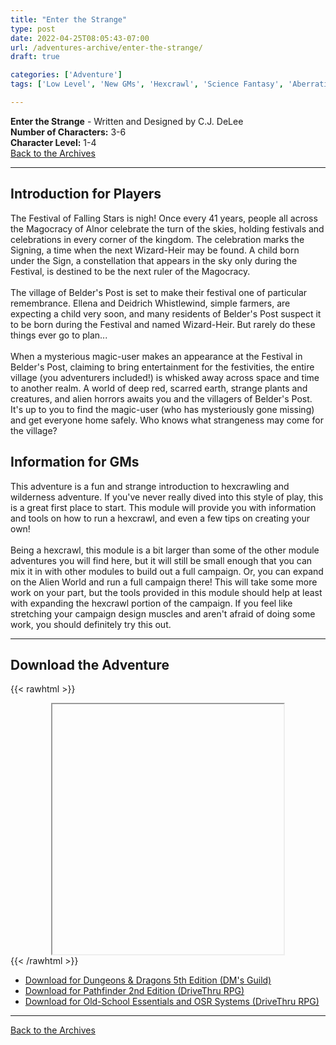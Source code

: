 ```yaml
---
title: "Enter the Strange"
type: post
date: 2022-04-25T08:05:43-07:00
url: /adventures-archive/enter-the-strange/
draft: true

categories: ['Adventure']
tags: ['Low Level', 'New GMs', 'Hexcrawl', 'Science Fantasy', 'Aberrations']

---
```

**Enter the Strange** - Written and Designed by C.J. DeLee \
**Number of Characters:** 3-6 \
**Character Level:** 1-4 \
[Back to the Archives](/adventures-archive)
___
## Introduction for Players
The Festival of Falling Stars is nigh! Once every 41 years, people all across the Magocracy of Alnor celebrate the turn of the skies, holding festivals and celebrations in every corner of the kingdom. The celebration marks the Signing, a time when the next Wizard-Heir may be found. A child born under the Sign, a constellation that appears in the sky only during the Festival, is destined to be the next ruler of the Magocracy. \
\
The village of Belder's Post is set to make their festival one of particular remembrance. Ellena and Deidrich Whistlewind, simple farmers, are expecting a child very soon, and many residents of Belder's Post suspect it to be born during the Festival and named Wizard-Heir. But rarely do these things ever go to plan... \
\
When a mysterious magic-user makes an appearance at the Festival in Belder's Post, claiming to bring entertainment for the festivities, the entire village (you adventurers included!) is whisked away across space and time to another realm. A world of deep red, scarred earth, strange plants and creatures, and alien horrors awaits you and the villagers of Belder's Post. It's up to you to find the magic-user (who has mysteriously gone missing) and get everyone home safely. Who knows what strangeness may come for the village?

## Information for GMs
This adventure is a fun and strange introduction to hexcrawling and wilderness adventure. If you've never really dived into this style of play, this is a great first place to start. This module will provide you with information and tools on how to run a hexcrawl, and even a few tips on creating your own! \
\
Being a hexcrawl, this module is a bit larger than some of the other module adventures you will find here, but it will still be small enough that you can mix it in with other modules to build out a full campaign. Or, you can expand on the Alien World and run a full campaign there! This will take some more work on your part, but the tools provided in this module should help at least with expanding the hexcrawl portion of the campaign. If you feel like stretching your campaign design muscles and aren't afraid of doing some work, you should definitely try this out.
___
## Download the Adventure
{{< rawhtml >}}
<div style="text-align:center;">
  <iframe
    src=""
    width="370"
    height="400
    allow="autoplay"">
  </iframe>
</div>
{{< /rawhtml >}}

* [Download for Dungeons & Dragons 5th Edition (DM's Guild)](https://www.dmsguild.com)
* [Download for Pathfinder 2nd Edition (DriveThru RPG)](https://www.drivethrurpg.com)
* [Download for Old-School Essentials and OSR Systems (DriveThru RPG)](https://www.drivethrurpg.com)
___
[Back to the Archives](/adventures-archive)
